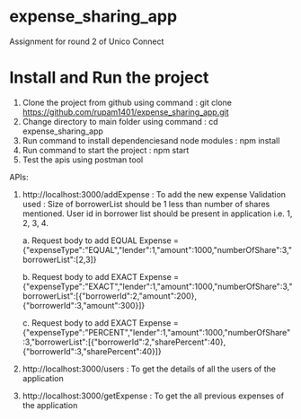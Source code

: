 # expense_sharing_app
Assignment for round 2 of Unico Connect

# Install and Run the project
1. Clone the project from github using command : git clone https://github.com/rupam1401/expense_sharing_app.git
2. Change directory to main folder using command : cd expense_sharing_app
2. Run command to install dependenciesand node modules : npm install
3. Run command to start the project : npm start
4. Test the apis using postman tool

APIs:
1. http://localhost:3000/addExpense : To add the new expense
    Validation used : 
        Size of borrowerList should be 1 less than number of shares mentioned.
        User id in borrower list should be present in application i.e. 1, 2, 3, 4.

    a. Request body to add EQUAL Expense = {"expenseType":"EQUAL","lender":1,"amount":1000,"numberOfShare":3,"borrowerList":[2,3]}

    b. Request body to add EXACT Expense = {"expenseType":"EXACT","lender":1,"amount":1000,"numberOfShare":3,"borrowerList":[{"borrowerId":2,"amount":200},{"borrowerId":3,"amount":300}]}

    c. Request body to add EXACT Expense = {"expenseType":"PERCENT","lender":1,"amount":1000,"numberOfShare":3,"borrowerList":[{"borrowerId":2,"sharePercent":40},{"borrowerId":3,"sharePercent":40}]}

2. http://localhost:3000/users : To get the details of all the users of the application

3. http://localhost:3000/getExpense : To get the all previous expenses of the application